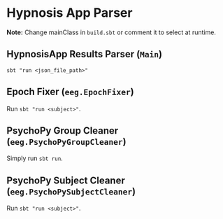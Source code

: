 # Hypnosis App Parser

**Note:** Change mainClass in `build.sbt` or comment it to select at runtime.


## HypnosisApp Results Parser (`Main`)

`sbt "run <json_file_path>"`


## Epoch Fixer (`eeg.EpochFixer`)

Run `sbt "run <subject>"`.

## PsychoPy Group Cleaner (`eeg.PsychoPyGroupCleaner`)

Simply run `sbt run`.

## PsychoPy Subject Cleaner (`eeg.PsychoPySubjectCleaner`)

Run `sbt "run <subject>"`.